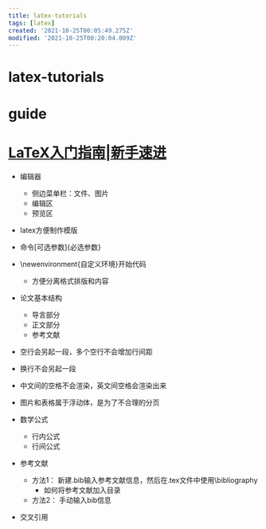 ```yaml
---
title: latex-tutorials
tags: [latex]
created: '2021-10-25T00:05:49.275Z'
modified: '2021-10-25T00:20:04.009Z'
---
```


# latex-tutorials

# guide

# [LaTeX入门指南|新手速进](https://www.zhihu.com/zvideo/1421078748670566400)
- 编辑器
  - 侧边菜单栏：文件、图片
  - 编辑区
  - 预览区

- latex方便制作模版

- 命令[可选参数]{必选参数}
- \newenvironment{自定义环境}开始代码
  - 方便分离格式排版和内容

- 论文基本结构
  - 导言部分
  - 正文部分
  - 参考文献

- 空行会另起一段，多个空行不会增加行间距
- 换行不会另起一段
- 中文间的空格不会渲染，英文间空格会渲染出来

- 图片和表格属于浮动体，是为了不合理的分页

- 数学公式
  - 行内公式
  - 行间公式

- 参考文献 
  - 方法1： 新建.bib输入参考文献信息，然后在.tex文件中使用\bibliography
    - 如何将参考文献加入目录
  - 方法2： 手动输入bib信息

- 交叉引用
